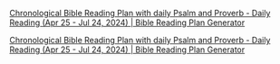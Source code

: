 [Chronological Bible Reading Plan with daily Psalm and Proverb - Daily Reading (Apr 25 - Jul 24, 2024) | Bible Reading Plan Generator](https://biblereadingplangenerator.com/?start=2024-04-25&total=90&format=calendar&order=chronological&daysofweek=1,2,3,4,5,6,7&books=OT,NT&lang=en&logic=words&checkbox=1&colors=1&dailypsalm=1&dailyproverb=1&otntoverlap=1&reverse=0&stats=1&dailystats=1&nodates=0&includeurls=1&urlsite=biblegateway&urlversion=AMP)

[Chronological Bible Reading Plan with daily Psalm and Proverb - Daily Reading (Apr 25 - Jul 24, 2024) | Bible Reading Plan Generator](https://biblereadingplangenerator.com/?start=2024-04-25&total=90&format=list&order=chronological&daysofweek=1,2,3,4,5,6,7&books=OT,NT&lang=en&logic=words&checkbox=1&colors=1&dailypsalm=1&dailyproverb=1&otntoverlap=1&reverse=0&stats=1&dailystats=1&nodates=0&includeurls=1&urlsite=biblegateway&urlversion=AMP)